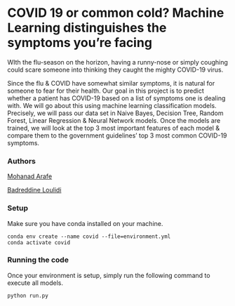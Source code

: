# COVID 19 or common cold? Machine Learning distinguishes the symptoms you’re facing
WIth the flu-season on the horizon, having a runny-nose or simply coughing could scare someone into thinking they caught the mighty COVID-19 virus. 

Since the flu & COVID have somewhat similar symptoms, it is natural for someone to fear for their health. Our goal in this project is to predict whether a patient has COVID-19 based on a list of symptoms one is dealing with.  We will go about this using machine learning classification models. Precisely, we will pass our data set in Naive Bayes, Decision Tree, Random Forest, Linear Regression & Neural Network models. Once the models are trained, we will look at the top 3 most important features of each model & compare them to the government guidelines’ top 3 most common COVID-19 symptoms.   


### Authors
[Mohanad Arafe](https://github.com/mohanadarafe)

[Badreddine Loulidi](https://github.com/bloulidi)

### Setup
Make sure you have conda installed on your machine.
```
conda env create --name covid --file=environment.yml
conda activate covid
```

### Running the code
Once your environment is setup, simply run the following command to execute all models.
```
python run.py
```